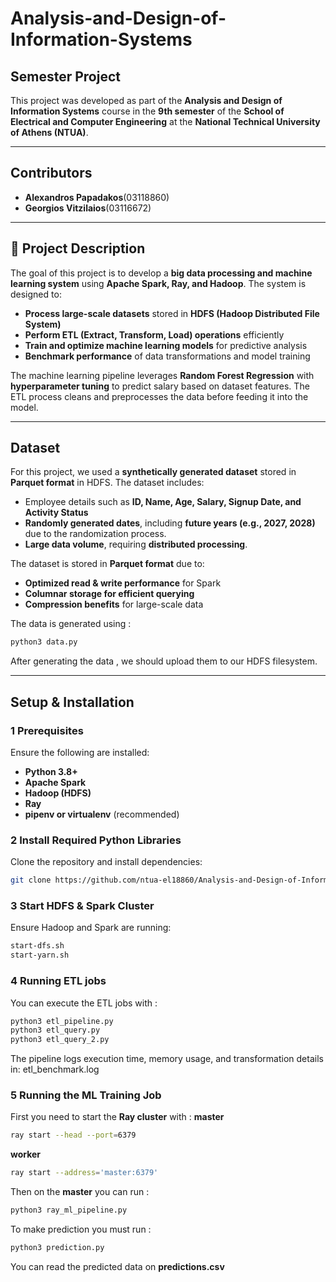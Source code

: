 # Analysis-and-Design-of-Information-Systems

##  Semester Project
This project was developed as part of the **Analysis and Design of Information Systems** course in the **9th semester** of the **School of Electrical and Computer Engineering** at the **National Technical University of Athens (NTUA)**.

---

## **Contributors**
- **Alexandros Papadakos**(03118860)
- **Georgios Vitzilaios**(03116672)

---

## 📝 **Project Description**
The goal of this project is to develop a **big data processing and machine learning system** using **Apache Spark, Ray, and Hadoop**. The system is designed to:
- **Process large-scale datasets** stored in **HDFS (Hadoop Distributed File System)**
- **Perform ETL (Extract, Transform, Load) operations** efficiently
- **Train and optimize machine learning models** for predictive analysis
- **Benchmark performance** of data transformations and model training

The machine learning pipeline leverages **Random Forest Regression** with **hyperparameter tuning** to predict salary based on dataset features. The ETL process cleans and preprocesses the data before feeding it into the model.

---

##  **Dataset**
For this project, we used a **synthetically generated dataset** stored in **Parquet format** in HDFS. The dataset includes:
- Employee details such as **ID, Name, Age, Salary, Signup Date, and Activity Status**
- **Randomly generated dates**, including **future years (e.g., 2027, 2028)** due to the randomization process.
- **Large data volume**, requiring **distributed processing**.

The dataset is stored in **Parquet format** due to:
- **Optimized read & write performance** for Spark
- **Columnar storage for efficient querying**
- **Compression benefits** for large-scale data


The data is generated using :
```bash
python3 data.py
```
After generating the data , we should upload them to our HDFS filesystem.

---

##  **Setup & Installation**
### **1 Prerequisites**
Ensure the following are installed:
- **Python 3.8+**
- **Apache Spark**
- **Hadoop (HDFS)**
- **Ray**
- **pipenv or virtualenv** (recommended)

### **2 Install Required Python Libraries**
Clone the repository and install dependencies:
```bash
git clone https://github.com/ntua-el18860/Analysis-and-Design-of-Information-Systems
```
### **3 Start HDFS & Spark Cluster**
Ensure Hadoop and Spark are running:
```bash
start-dfs.sh
start-yarn.sh
```
### **4 Running ETL jobs**
You can execute the ETL jobs with :
```bash
python3 etl_pipeline.py
python3 etl_query.py
python3 etl_query_2.py
```
The pipeline logs execution time, memory usage, and transformation details in: etl_benchmark.log

### **5 Running the ML Training Job**
First you need to start the **Ray cluster** with : 
**master** 
```bash
ray start --head --port=6379
```
**worker**
```bash
ray start --address='master:6379'
```
Then on the **master** you can run :
```bash
python3 ray_ml_pipeline.py
```
To make prediction you must run :
```bash
python3 prediction.py
```
You can read the predicted data on **predictions.csv**

